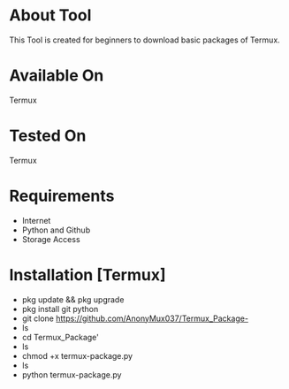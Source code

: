 # About Tool
This Tool is created for beginners to download basic packages of Termux.

# Available On
Termux

# Tested On
Termux

# Requirements 
* Internet 
* Python and Github
* Storage Access 

# Installation [Termux]
* pkg update && pkg upgrade 
* pkg install git python
* git clone https://github.com/AnonyMux037/Termux_Package-
* ls
* cd Termux_Package'
* ls
* chmod +x termux-package.py
* ls
* python termux-package.py



